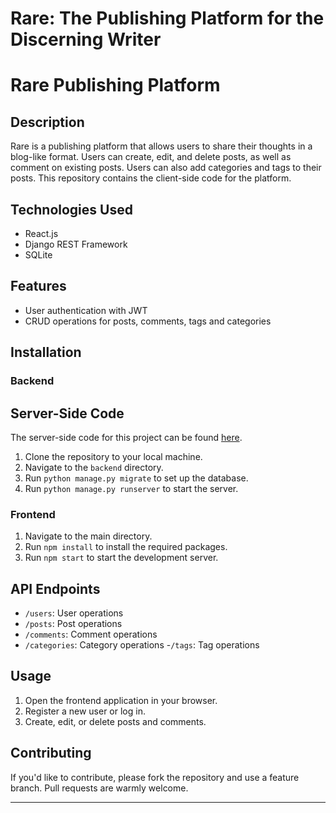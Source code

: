 # Rare: The Publishing Platform for the Discerning Writer

# Rare Publishing Platform

## Description

Rare is a publishing platform that allows users to share their thoughts in a blog-like format. Users can create, edit, and delete posts, as well as comment on existing posts. Users can also add categories and tags to their posts. This repository contains the client-side code for the platform.

## Technologies Used

- React.js
- Django REST Framework
- SQLite

## Features

- User authentication with JWT
- CRUD operations for posts, comments, tags and categories

## Installation

### Backend
## Server-Side Code

The server-side code for this project can be found [here](https://github.com/NSS-Day-Cohort-64/rare-django-server-rare-django-server-init-to-win-it).

1. Clone the repository to your local machine.
2. Navigate to the `backend` directory.
3. Run `python manage.py migrate` to set up the database.
4. Run `python manage.py runserver` to start the server.

### Frontend

1. Navigate to the main directory.
2. Run `npm install` to install the required packages.
3. Run `npm start` to start the development server.

## API Endpoints

- `/users`: User operations
- `/posts`: Post operations
- `/comments`: Comment operations
- `/categories`: Category operations
-`/tags`: Tag operations

## Usage

1. Open the frontend application in your browser.
2. Register a new user or log in.
3. Create, edit, or delete posts and comments.

## Contributing

If you'd like to contribute, please fork the repository and use a feature branch. Pull requests are warmly welcome.


---

